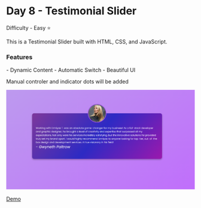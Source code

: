<h1> Day 8 - Testimonial Slider</h1>

Difficulty - Easy :star:

This is a Testimonial Slider built with HTML, CSS, and JavaScript. 

<h3>Features</h3>
 - Dynamic Content
 - Automatic Switch
 - Beautiful UI

 Manual controler and indicator dots will be added

 <img src="../images/show8.png" width="750" alt=" POP UP Message ">

<a href="https://basicfrontend.netlify.app/day%208%20testimonial%20slider/">Demo</a>